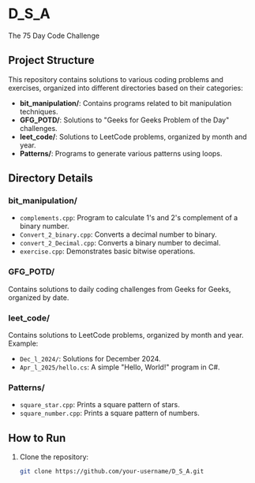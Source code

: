 # D_S_A

The 75 Day Code Challenge

## Project Structure

This repository contains solutions to various coding problems and exercises, organized into different directories based on their categories:

- **bit_manipulation/**: Contains programs related to bit manipulation techniques.
- **GFG_POTD/**: Solutions to "Geeks for Geeks Problem of the Day" challenges.
- **leet_code/**: Solutions to LeetCode problems, organized by month and year.
- **Patterns/**: Programs to generate various patterns using loops.

## Directory Details

### bit_manipulation/
- `complements.cpp`: Program to calculate 1's and 2's complement of a binary number.
- `Convert_2_binary.cpp`: Converts a decimal number to binary.
- `convert_2_Decimal.cpp`: Converts a binary number to decimal.
- `exercise.cpp`: Demonstrates basic bitwise operations.

### GFG_POTD/
Contains solutions to daily coding challenges from Geeks for Geeks, organized by date.

### leet_code/
Contains solutions to LeetCode problems, organized by month and year. Example:
- `Dec_l_2024/`: Solutions for December 2024.
- `Apr_l_2025/hello.cs`: A simple "Hello, World!" program in C#.

### Patterns/
- `square_star.cpp`: Prints a square pattern of stars.
- `square_number.cpp`: Prints a square pattern of numbers.

## How to Run

1. Clone the repository:
   ```bash
   git clone https://github.com/your-username/D_S_A.git
